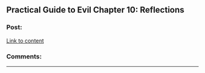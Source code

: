 ## Practical Guide to Evil Chapter 10: Reflections

### Post:

[Link to content]()

### Comments:

---

